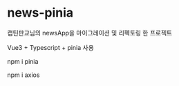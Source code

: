# news-pinia

캡틴판교님의 newsApp을 마이그레이션 및 리펙토링 한 프로젝트

Vue3 + Typescript + pinia 사용

npm i pinia

npm i axios
